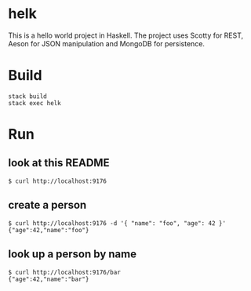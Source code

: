 # helk

This is a hello world project in Haskell. The project uses Scotty for REST, Aeson for JSON manipulation and MongoDB for persistence.

# Build

    stack build
    stack exec helk

# Run

## look at this README

    $ curl http://localhost:9176

## create a person

    $ curl http://localhost:9176 -d '{ "name": "foo", "age": 42 }'
    {"age":42,"name":"foo"}

## look up a person by name

    $ curl http://localhost:9176/bar
    {"age":42,"name":"bar"}

